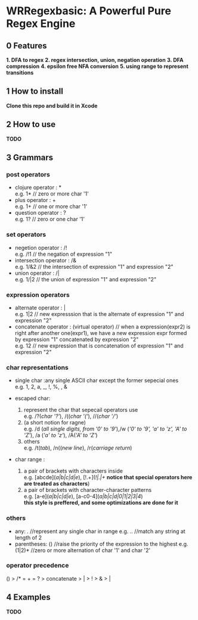 # WRRegexbasic: A Powerful Pure Regex Engine
## 0 Features
**1. DFA to regex**
**2. regex intersection, union, negation operation**
**3. DFA compression**
**4. epsilon free NFA conversion**
**5. using range to represent transitions**
## 1 How to install
**Clone this repo and build it in Xcode**
## 2 How to use
**TODO**
## 3 Grammars
### post operators
- clojure operator : *  
  e.g. 1* // zero or more char '1'
- plus operator : +  
  e.g. 1+ // one or more char '1' 
- question operator : ?  
  e.g. 1? // zero or one char '1'

### set operators
- negetion operator : /!  
  e.g. /!1 // the negation of expression "1"
- intersection operator : /&  
  e.g. 1/&2 // the intersection of expression "1" and expression "2"
- union operator : /|  
  e.g. 1/|2 // the union of expression "1" and expression "2"

### expression operators
- alternate operator : |  
  e.g. 1|2 // new expresssion that is the alternate of expression "1" and expression "2"
- concatenate operator : (virtual operator) // when a expression(expr2) is right after another one(expr1), we have a new expression expr formed by expression "1" concatenated by expression "2"  
  e.g. 12 // new expression that is concatenation of expression "1" and expression "2"

### char representations
- single char :any single ASCII char except the former sepecial ones  
  e.g. 1, 2, a, _, !, %,  , &

- escaped char:
  1. represent the char that sepecail operators use  
  e.g. /?(*char '?'*), /((*char '('*), //(*char '/'*)
  2. (a short notion for ragne)  
  e.g. /d (*all single digits, from '0' to '9'*),/w (*'0' to '9', 'a' to 'z', 'A' to 'Z'*), /a (*'a' to 'z'*), /A(*'A' to 'Z'*)
  3. others  
  e.g. /t(*tab*), /n((*new line*), /r(*carriage return*)

- char range :  
  1. a pair of brackets with characters inside  
  e.g. \[abcde\](*a|b|c|d|e*), \[!.+\](*\!|\.|\+* **notice that special operators here are treated as characters**)
  1. a pair of brackets with character-character patterns  
  e.g. \[a-e\](*a|b|c|d|e*), \[a-c0-4](*a|b|c|d|0|1|2|3|4*)  
  **this style is preffered, and some optimizations are done for it**

### others
- any: . //represent any single char in range
  e.g. .. //match any string at length of 2
- parentheses: () //raise the priority of the expression to the highest
  e.g. (1|2)* //zero or more alternation of char '1' and char '2'

### operator precedence
  () > /* = + = ? > concatenate > | > \! > \& > \|
## 4 Examples
**TODO**


